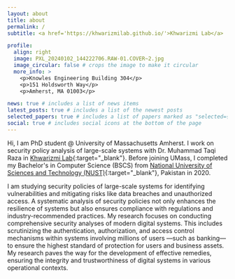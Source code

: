 ```yaml
---
layout: about
title: about
permalink: /
subtitle: <a href='https://khwarizmilab.github.io/'>Khwarizmi Lab</a>

profile:
  align: right
  image: PXL_20240102_144222706.RAW-01.COVER~2.jpg
  image_circular: false # crops the image to make it circular
  more_info: >
    <p>Knowles Engineering Building 304</p>
    <p>151 Holdsworth Way</p>
    <p>Amherst, MA 01003</p>

news: true # includes a list of news items
latest_posts: true # includes a list of the newest posts
selected_papers: true # includes a list of papers marked as "selected={true}"
social: true # includes social icons at the bottom of the page
---
```


Hi, I am PhD student @ University of Massachusetts Amherst. I work on security policy analysis of large-scale systems with Dr. Muhammad Taqi Raza in [Khwarizmi Lab](https://khwarizmilab.github.io/){:target="_blank"}.
Before joining UMass, I completed my Bachelor's in Computer Science (BSCS) from [National University of Sciences and Technology (NUST)](https://nust.edu.pk/){:target="_blank"}, Pakistan in 2020.

I am studying security policies of large-scale systems for identifying vulnerabilities and mitigating risks like data breaches and unauthorized access. A systematic analysis of security policies not only enhances the resilience of systems but also ensures compliance with regulations and industry-recommended practices. My research focuses on conducting comprehensive security analyses of modern digital systems. This includes scrutinizing the authentication, authorization, and access control mechanisms within systems involving millions of users —such as banking— to ensure the highest standard of protection for users and business assets. My research paves the way for the development of effective remedies, ensuring the integrity and trustworthiness of digital systems in various operational contexts.
